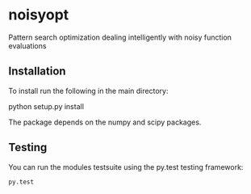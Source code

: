 # noisyopt
Pattern search optimization dealing intelligently with noisy function evaluations

## Installation

To install run the following in the main directory:

   python setup.py install

The package depends on the numpy and scipy packages.

## Testing

You can run the modules testsuite using the py.test testing framework:
    
    py.test

